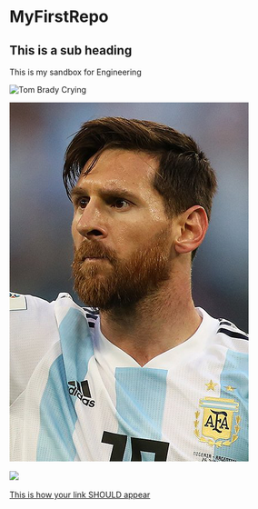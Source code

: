 # MyFirstRepo
## This is a sub heading
This is my sandbox for Engineering

![Tom Brady Crying](https://64.media.tumblr.com/tumblr_lyy9axDB7e1qc3vyd.jpg)

![Messi from wiki](https://github.com/trollgodkarl/MyFirstRepo/blob/master/Lionel_Messi_in_2018.jpg?raw=true)

<img src="https://64.media.tumblr.com/tumblr_lyy9axDB7e1qc3vyd.jpg" height ="50">

[This is how your link SHOULD appear](https://www.markdownguide.org/cheat-sheet/
)

